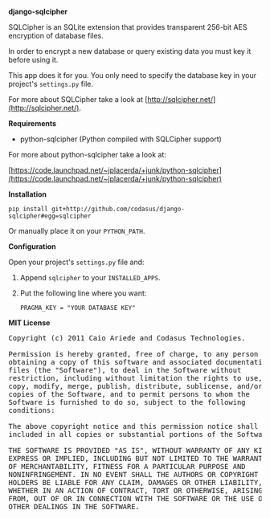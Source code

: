 **django-sqlcipher**

SQLCipher is an SQLite extension that provides transparent 256-bit AES encryption of database files.

In order to encrypt a new database or query existing data you must key it before using it.

This app does it for you. You only need to specify the database key in your project's `settings.py` file.

For more about SQLCipher take a look at [http://sqlcipher.net/](http://sqlcipher.net/).

**Requirements**

* python-sqlcipher (Python compiled with SQLCipher support)

For more about python-sqlcipher take a look at:

[https://code.launchpad.net/~jplacerda/+junk/python-sqlcipher](https://code.launchpad.net/~jplacerda/+junk/python-sqlcipher)

**Installation**

`pip install git+http://github.com/codasus/django-sqlcipher#egg=sqlcipher`

Or manually place it on your `PYTHON_PATH`.

**Configuration**

Open your project's `settings.py` file and:

1. Append `sqlcipher` to your `INSTALLED_APPS`.

2. Put the following line where you want:

    `PRAGMA_KEY = "YOUR DATABASE KEY"`

**MIT License**

<pre>Copyright (c) 2011 Caio Ariede and Codasus Technologies.

Permission is hereby granted, free of charge, to any person
obtaining a copy of this software and associated documentation
files (the "Software"), to deal in the Software without
restriction, including without limitation the rights to use,
copy, modify, merge, publish, distribute, sublicense, and/or sell
copies of the Software, and to permit persons to whom the
Software is furnished to do so, subject to the following
conditions:

The above copyright notice and this permission notice shall be
included in all copies or substantial portions of the Software.

THE SOFTWARE IS PROVIDED "AS IS", WITHOUT WARRANTY OF ANY KIND,
EXPRESS OR IMPLIED, INCLUDING BUT NOT LIMITED TO THE WARRANTIES
OF MERCHANTABILITY, FITNESS FOR A PARTICULAR PURPOSE AND
NONINFRINGEMENT. IN NO EVENT SHALL THE AUTHORS OR COPYRIGHT
HOLDERS BE LIABLE FOR ANY CLAIM, DAMAGES OR OTHER LIABILITY,
WHETHER IN AN ACTION OF CONTRACT, TORT OR OTHERWISE, ARISING
FROM, OUT OF OR IN CONNECTION WITH THE SOFTWARE OR THE USE OR
OTHER DEALINGS IN THE SOFTWARE.</pre>
